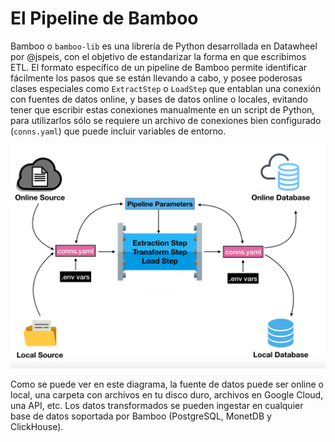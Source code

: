 # El Pipeline de Bamboo

Bamboo o `bamboo-lib` es una librería de Python desarrollada en Datawheel por @jspeis, con el objetivo de estandarizar la forma en que escribimos ETL. El formato específico de un pipeline de Bamboo permite identificar fácilmente los pasos que se están llevando a cabo, y posee poderosas clases especiales como `ExtractStep` o `LoadStep` que entablan una conexión con fuentes de datos online, y bases de datos online o locales, evitando tener que escribir estas conexiones manualmente en un script de Python, para utilizarlos sólo se requiere un archivo de conexiones bien configurado (`conns.yaml`) que puede incluir variables de entorno.

<img src="img/bamboo_parts.png" style="border:2px">

Como se puede ver en este diagrama, la fuente de datos puede ser online o local, una carpeta con archivos en tu disco duro, archivos en Google Cloud, una API, etc. Los datos transformados se pueden ingestar en cualquier base de datos soportada por Bamboo (PostgreSQL, MonetDB y ClickHouse).